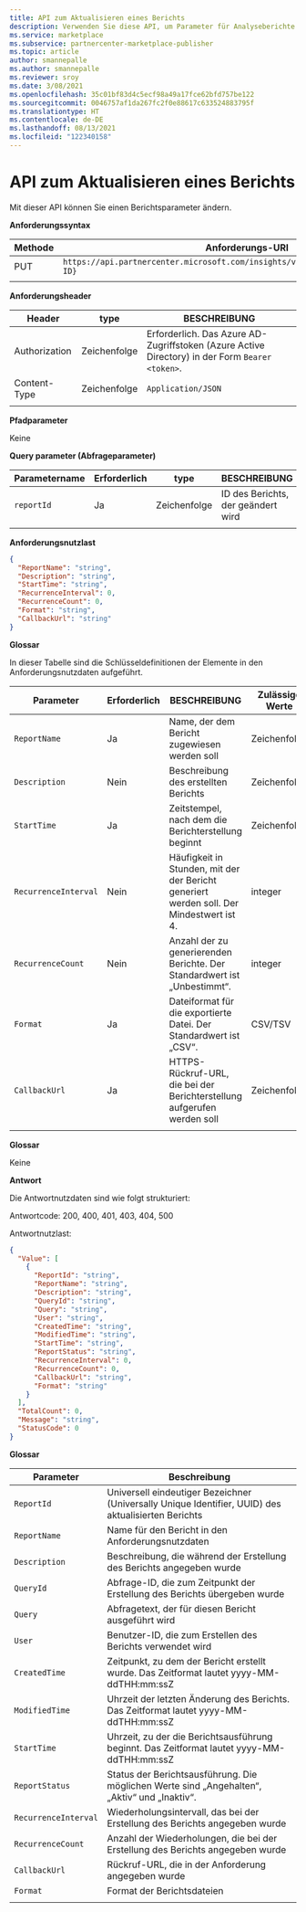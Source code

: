 ```yaml
---
title: API zum Aktualisieren eines Berichts
description: Verwenden Sie diese API, um Parameter für Analyseberichte im kommerziellen Marketplace zu ändern.
ms.service: marketplace
ms.subservice: partnercenter-marketplace-publisher
ms.topic: article
author: smannepalle
ms.author: smannepalle
ms.reviewer: sroy
ms.date: 3/08/2021
ms.openlocfilehash: 35c01bf83d4c5ecf98a49a17fce62bfd757be122
ms.sourcegitcommit: 0046757af1da267fc2f0e88617c633524883795f
ms.translationtype: HT
ms.contentlocale: de-DE
ms.lasthandoff: 08/13/2021
ms.locfileid: "122340158"
---
```

# <a name="update-report-api"></a>API zum Aktualisieren eines Berichts

Mit dieser API können Sie einen Berichtsparameter ändern.

**Anforderungssyntax**

| Methode | Anforderungs-URI |
| ------------ | ------------- |
| PUT | `https://api.partnercenter.microsoft.com/insights/v1/cmp/ScheduledReport/{Report ID}` |
|||

**Anforderungsheader**

| Header | type | BESCHREIBUNG |
| ------------ | ------------- | ------------- |
| Authorization | Zeichenfolge | Erforderlich. Das Azure AD-Zugriffstoken (Azure Active Directory) in der Form `Bearer <token>`. |
| Content-Type | Zeichenfolge | `Application/JSON` |
||||

**Pfadparameter**

Keine

**Query parameter (Abfrageparameter)**

| Parametername | Erforderlich | type | BESCHREIBUNG |
| ------------ | ------------- | ------------- | ------------- |
| `reportId` | Ja | Zeichenfolge | ID des Berichts, der geändert wird |
|||||

**Anforderungsnutzlast**

```json
{
  "ReportName": "string",
  "Description": "string",
  "StartTime": "string",
  "RecurrenceInterval": 0,
  "RecurrenceCount": 0,
  "Format": "string",
  "CallbackUrl": "string"
}
```

**Glossar**

In dieser Tabelle sind die Schlüsseldefinitionen der Elemente in den Anforderungsnutzdaten aufgeführt.

| Parameter | Erforderlich | BESCHREIBUNG | Zulässige Werte |
| ------------ | ------------- | ------------- | ------------- |
| `ReportName` | Ja | Name, der dem Bericht zugewiesen werden soll | Zeichenfolge |
| `Description` | Nein | Beschreibung des erstellten Berichts | Zeichenfolge |
| `StartTime` | Ja | Zeitstempel, nach dem die Berichterstellung beginnt | Zeichenfolge |
| `RecurrenceInterval` | Nein | Häufigkeit in Stunden, mit der der Bericht generiert werden soll. Der Mindestwert ist 4. | integer |
| `RecurrenceCount` | Nein | Anzahl der zu generierenden Berichte. Der Standardwert ist „Unbestimmt“. | integer |
| `Format` | Ja | Dateiformat für die exportierte Datei. Der Standardwert ist „CSV“. | CSV/TSV |
| `CallbackUrl` | Ja | HTTPS-Rückruf-URL, die bei der Berichterstellung aufgerufen werden soll | Zeichenfolge |
|||||

**Glossar**

Keine

**Antwort**

Die Antwortnutzdaten sind wie folgt strukturiert:

Antwortcode: 200, 400, 401, 403, 404, 500

Antwortnutzlast:

```json
{
  "Value": [
    {
      "ReportId": "string",
      "ReportName": "string",
      "Description": "string",
      "QueryId": "string",
      "Query": "string",
      "User": "string",
      "CreatedTime": "string",
      "ModifiedTime": "string",
      "StartTime": "string",
      "ReportStatus": "string",
      "RecurrenceInterval": 0,
      "RecurrenceCount": 0,
      "CallbackUrl": "string",
      "Format": "string"
    }
  ],
  "TotalCount": 0,
  "Message": "string",
  "StatusCode": 0
}
```

**Glossar**

| Parameter | Beschreibung |
| ------------ | ------------- |
| `ReportId` | Universell eindeutiger Bezeichner (Universally Unique Identifier, UUID) des aktualisierten Berichts |
| `ReportName` | Name für den Bericht in den Anforderungsnutzdaten |
| `Description` | Beschreibung, die während der Erstellung des Berichts angegeben wurde |
| `QueryId` | Abfrage-ID, die zum Zeitpunkt der Erstellung des Berichts übergeben wurde |
| `Query` | Abfragetext, der für diesen Bericht ausgeführt wird |
| `User` | Benutzer-ID, die zum Erstellen des Berichts verwendet wird |
| `CreatedTime` | Zeitpunkt, zu dem der Bericht erstellt wurde. Das Zeitformat lautet yyyy-MM-ddTHH:mm:ssZ |
| `ModifiedTime` | Uhrzeit der letzten Änderung des Berichts. Das Zeitformat lautet yyyy-MM-ddTHH:mm:ssZ |
| `StartTime` | Uhrzeit, zu der die Berichtsausführung beginnt. Das Zeitformat lautet yyyy-MM-ddTHH:mm:ssZ |
| `ReportStatus` | Status der Berichtsausführung. Die möglichen Werte sind „Angehalten“, „Aktiv“ und „Inaktiv“. |
| `RecurrenceInterval` | Wiederholungsintervall, das bei der Erstellung des Berichts angegeben wurde |
| `RecurrenceCount` | Anzahl der Wiederholungen, die bei der Erstellung des Berichts angegeben wurde |
| `CallbackUrl` | Rückruf-URL, die in der Anforderung angegeben wurde |
| `Format` | Format der Berichtsdateien |
|||
